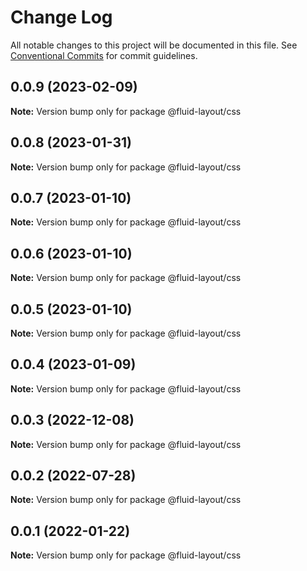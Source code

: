 # Change Log

All notable changes to this project will be documented in this file.
See [Conventional Commits](https://conventionalcommits.org) for commit guidelines.

## 0.0.9 (2023-02-09)

**Note:** Version bump only for package @fluid-layout/css





## 0.0.8 (2023-01-31)

**Note:** Version bump only for package @fluid-layout/css





## 0.0.7 (2023-01-10)

**Note:** Version bump only for package @fluid-layout/css





## 0.0.6 (2023-01-10)

**Note:** Version bump only for package @fluid-layout/css





## 0.0.5 (2023-01-10)

**Note:** Version bump only for package @fluid-layout/css





## 0.0.4 (2023-01-09)

**Note:** Version bump only for package @fluid-layout/css





## 0.0.3 (2022-12-08)

**Note:** Version bump only for package @fluid-layout/css





## 0.0.2 (2022-07-28)

**Note:** Version bump only for package @fluid-layout/css





## 0.0.1 (2022-01-22)

**Note:** Version bump only for package @fluid-layout/css
